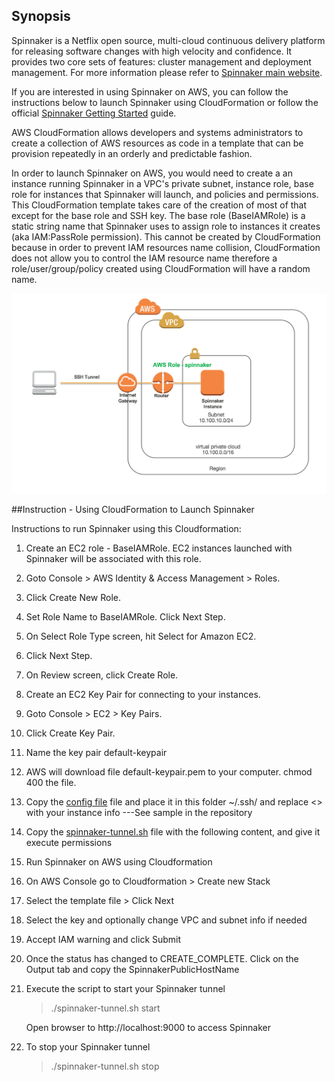 ## Synopsis
Spinnaker is a Netflix open source, multi-cloud continuous delivery platform for releasing software changes with high velocity and confidence. It provides two core sets of features: cluster management and deployment management. For more information please refer to [Spinnaker main website](http://spinnaker.io/).

If you are interested in using Spinnaker on AWS, you can follow the instructions below to launch Spinnaker using CloudFormation or follow the official [Spinnaker Getting Started](http://spinnaker.io/) guide. 

AWS CloudFormation allows developers and systems administrators to create a collection of AWS resources as code in a template that can be provision repeatedly in an orderly and predictable fashion. 

In order to launch Spinnaker on AWS, you would need to create a an instance running Spinnaker in a VPC's private subnet, instance role, base role for instances that Spinnaker will launch, and policies and permissions. This CloudFormation template takes care of the creation of most of that except for the base role and SSH key. The base role (BaseIAMRole) is a static string name that Spinnaker uses to assign role to instances it creates (aka IAM:PassRole permission). This cannot be created by CloudFormation because in order to prevent IAM resources name collision, CloudFormation does not allow you to control the IAM resource name therefore a role/user/group/policy created using CloudFormation will have a random name.

![Alt text](images/spinnaker_architecture.png?raw=true "CloudFormation Template")

##Instruction - Using CloudFormation to Launch Spinnaker

Instructions to run Spinnaker using this Cloudformation:

1. Create an EC2 role - BaseIAMRole. EC2 instances launched with Spinnaker will be associated with this role.
  1. Goto Console > AWS Identity & Access Management > Roles.
  2. Click Create New Role.
  3. Set Role Name to BaseIAMRole. Click Next Step.
  4. On Select Role Type screen, hit Select for Amazon EC2.
  5. Click Next Step.
  6. On Review screen, click Create Role.
  
2. Create an EC2 Key Pair for connecting to your instances.
  1. Goto Console > EC2 > Key Pairs.
  2. Click Create Key Pair.
  3. Name the key pair default-keypair
  4. AWS will download file default-keypair.pem to your computer. chmod 400 the file.
  
3. Copy the [config file](config) file and place it in this folder ~/.ssh/ and replace <> with your instance info ---See sample in the repository
   
4. Copy the [spinnaker-tunnel.sh](spinnaker-tunnel.sh) file with the following content, and give it execute permissions

5.  Run Spinnaker on AWS using Cloudformation
  1. On AWS Console go to Cloudformation > Create new Stack
  2. Select the template file > Click Next
  3. Select the key and optionally change VPC and subnet info if needed
  4. Accept IAM warning and click Submit
  5. Once the status has changed to CREATE_COMPLETE. Click on the Output tab and copy the SpinnakerPublicHostName
   
6. Execute the script to start your Spinnaker tunnel
    >./spinnaker-tunnel.sh start
    
    Open browser to http://localhost:9000 to access Spinnaker
    
7. To stop your Spinnaker tunnel
    >./spinnaker-tunnel.sh stop
    
